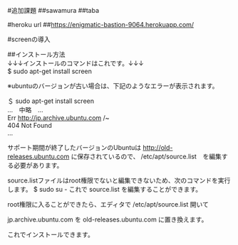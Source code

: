 #追加課題
##sawamura
##taba

#heroku url
##https://enigmatic-bastion-9064.herokuapp.com/


#screenの導入

##インストール方法  
↓↓↓インストールのコマンドはこれです。↓↓↓  
$ sudo apt-get install screen

※ubuntuのバージョンが古い場合は、下記のようなエラーが表示されます。

＄ sudo apt-get install screen  
…　中略　…  
Err http://jp.archive.ubuntu.com /~  
  404  Not Found  
…  

サポート期間が終了したバージョンのUbuntuは
http://old-releases.ubuntu.com
に保存されているので、 /etc/apt/source.list　を編集する必要があります。

source.listファイルはroot権限でないと編集できないため、次のコマンドを実行します。
$ sudo su -
これで source.list を編集することができます。

root権限に入ることができたら、エディタで /etc/apt/source.list 開いて

jp.archive.ubuntu.com
を
old-releases.ubuntu.com
に置き換えます。

これでインストールできます。
